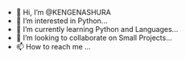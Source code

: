 - 👋 Hi, I’m @KENGENASHURA
- 👀 I’m interested in Python...
- 🌱 I’m currently learning Python and Languages...
- 💞️ I’m looking to collaborate on Small Projects...
- 📫 How to reach me ...

<!---
KENGENASHURA/KENGENASHURA is a ✨ special ✨ repository because its `README.md` (this file) appears on your GitHub profile.
You can click the Preview link to take a look at your changes.
--->
